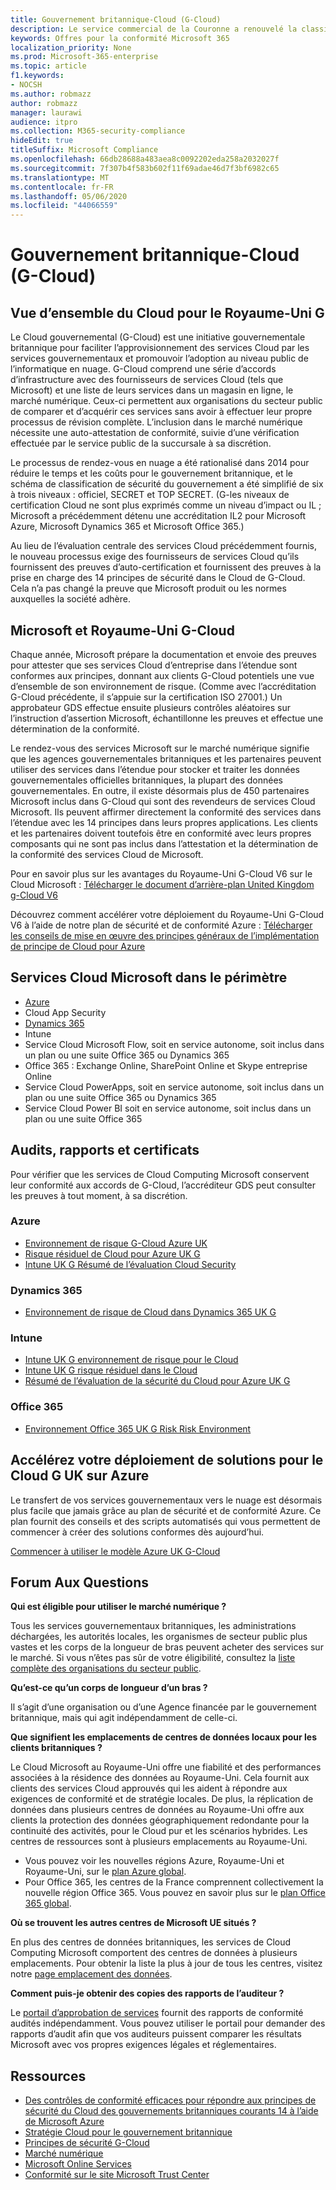```yaml
---
title: Gouvernement britannique-Cloud (G-Cloud)
description: Le service commercial de la Couronne a renouvelé la classification des services de Cloud Computing Microsoft sur le cloud public v. 6.
keywords: Offres pour la conformité Microsoft 365
localization_priority: None
ms.prod: Microsoft-365-enterprise
ms.topic: article
f1.keywords:
- NOCSH
ms.author: robmazz
author: robmazz
manager: laurawi
audience: itpro
ms.collection: M365-security-compliance
hideEdit: true
titleSuffix: Microsoft Compliance
ms.openlocfilehash: 66db28688a483aea8c0092202eda258a2032027f
ms.sourcegitcommit: 7f307b4f583b602f11f69adae46d7f3bf6982c65
ms.translationtype: MT
ms.contentlocale: fr-FR
ms.lasthandoff: 05/06/2020
ms.locfileid: "44066559"
---
```

# <a name="united-kingdom-government-cloud-g-cloud"></a>Gouvernement britannique-Cloud (G-Cloud)

## <a name="uk-g-cloud-overview"></a>Vue d’ensemble du Cloud pour le Royaume-Uni G

Le Cloud gouvernemental (G-Cloud) est une initiative gouvernementale britannique pour faciliter l’approvisionnement des services Cloud par les services gouvernementaux et promouvoir l’adoption au niveau public de l’informatique en nuage. G-Cloud comprend une série d’accords d’infrastructure avec des fournisseurs de services Cloud (tels que Microsoft) et une liste de leurs services dans un magasin en ligne, le marché numérique. Ceux-ci permettent aux organisations du secteur public de comparer et d’acquérir ces services sans avoir à effectuer leur propre processus de révision complète. L’inclusion dans le marché numérique nécessite une auto-attestation de conformité, suivie d’une vérification effectuée par le service public de la succursale à sa discrétion.

Le processus de rendez-vous en nuage a été rationalisé dans 2014 pour réduire le temps et les coûts pour le gouvernement britannique, et le schéma de classification de sécurité du gouvernement a été simplifié de six à trois niveaux : officiel, SECRET et TOP SECRET. (G-les niveaux de certification Cloud ne sont plus exprimés comme un niveau d’impact ou IL ; Microsoft a précédemment détenu une accréditation IL2 pour Microsoft Azure, Microsoft Dynamics 365 et Microsoft Office 365.)

Au lieu de l’évaluation centrale des services Cloud précédemment fournis, le nouveau processus exige des fournisseurs de services Cloud qu’ils fournissent des preuves d’auto-certification et fournissent des preuves à la prise en charge des 14 principes de sécurité dans le Cloud de G-Cloud. Cela n’a pas changé la preuve que Microsoft produit ou les normes auxquelles la société adhère.

## <a name="microsoft-and-uk-g-cloud"></a>Microsoft et Royaume-Uni G-Cloud

Chaque année, Microsoft prépare la documentation et envoie des preuves pour attester que ses services Cloud d’entreprise dans l’étendue sont conformes aux principes, donnant aux clients G-Cloud potentiels une vue d’ensemble de son environnement de risque. (Comme avec l’accréditation G-Cloud précédente, il s’appuie sur la certification ISO 27001.) Un approbateur GDS effectue ensuite plusieurs contrôles aléatoires sur l’instruction d’assertion Microsoft, échantillonne les preuves et effectue une détermination de la conformité.

Le rendez-vous des services Microsoft sur le marché numérique signifie que les agences gouvernementales britanniques et les partenaires peuvent utiliser des services dans l’étendue pour stocker et traiter les données gouvernementales officielles britanniques, la plupart des données gouvernementales. En outre, il existe désormais plus de 450 partenaires Microsoft inclus dans G-Cloud qui sont des revendeurs de services Cloud Microsoft. Ils peuvent affirmer directement la conformité des services dans l’étendue avec les 14 principes dans leurs propres applications. Les clients et les partenaires doivent toutefois être en conformité avec leurs propres composants qui ne sont pas inclus dans l’attestation et la détermination de la conformité des services Cloud de Microsoft.

Pour en savoir plus sur les avantages du Royaume-Uni G-Cloud V6 sur le Cloud Microsoft : [Télécharger le document d’arrière-plan United Kingdom g-Cloud V6](https://aka.ms/uk-g-cloud_backgrounder)

Découvrez comment accélérer votre déploiement du Royaume-Uni G-Cloud V6 à l’aide de notre plan de sécurité et de conformité Azure : [Télécharger les conseils de mise en œuvre des principes généraux de l’implémentation de principe de Cloud pour Azure](https://servicetrust.microsoft.com/ViewPage/Blueprint?command=Download&downloadType=Document&downloadId=c3804aba-03a7-4d21-88ad-d9bbe5314a00&docTab=fc060920-cdb8-11e7-bacf-0bf52b09d912_UK_G-Cloud_Blueprint)

## <a name="microsoft-in-scope-cloud-services"></a>Services Cloud Microsoft dans le périmètre

- [Azure](https://aka.ms/AzureCompliance)
- Cloud App Security
- [Dynamics 365](https://aka.ms/d365-compliance-list)
- Intune
- Service Cloud Microsoft Flow, soit en service autonome, soit inclus dans un plan ou une suite Office 365 ou Dynamics 365
- Office 365 : Exchange Online, SharePoint Online et Skype entreprise Online
- Service Cloud PowerApps, soit en service autonome, soit inclus dans un plan ou une suite Office 365 ou Dynamics 365
- Service Cloud Power BI soit en service autonome, soit inclus dans un plan ou une suite Office 365

## <a name="audits-reports-and-certificates"></a>Audits, rapports et certificats

Pour vérifier que les services de Cloud Computing Microsoft conservent leur conformité aux accords de G-Cloud, l’accréditeur GDS peut consulter les preuves à tout moment, à sa discrétion.

### <a name="azure"></a>Azure

- [Environnement de risque G-Cloud Azure UK](https://go.microsoft.com/fwlink/?linkid=2099702)
- [Risque résiduel de Cloud pour Azure UK G](https://go.microsoft.com/fwlink/?linkid=2099497)
- [Intune UK G Résumé de l’évaluation Cloud Security](https://go.microsoft.com/fwlink/?linkid=2099703)

### <a name="dynamics-365"></a>Dynamics 365

- [Environnement de risque de Cloud dans Dynamics 365 UK G](https://go.microsoft.com/fwlink/?linkid=2099702)

### <a name="intune"></a>Intune

- [Intune UK G environnement de risque pour le Cloud](https://go.microsoft.com/fwlink/?linkid=2099702)
- [Intune UK G risque résiduel dans le Cloud](https://aka.ms/IntuneUKGCloudResidualRisk)
- [Résumé de l’évaluation de la sécurité du Cloud pour Azure UK G](https://aka.ms/IntuneUKGCloudSecurityAssessmentSummary)

### <a name="office-365"></a>Office 365

- [Environnement Office 365 UK G Risk Risk Environment](https://go.microsoft.com/fwlink/?linkid=2099702)

## <a name="accelerate-your-deployment-of-uk-g-cloud-solutions-on-azure"></a>Accélérez votre déploiement de solutions pour le Cloud G UK sur Azure

Le transfert de vos services gouvernementaux vers le nuage est désormais plus facile que jamais grâce au plan de sécurité et de conformité Azure. Ce plan fournit des conseils et des scripts automatisés qui vous permettent de commencer à créer des solutions conformes dès aujourd’hui.

[Commencer à utiliser le modèle Azure UK G-Cloud](https://aka.ms/ukofficialblueprint)

## <a name="frequently-asked-questions"></a>Forum Aux Questions

**Qui est éligible pour utiliser le marché numérique ?**

Tous les services gouvernementaux britanniques, les administrations déchargées, les autorités locales, les organismes de secteur public plus vastes et les corps de la longueur de bras peuvent acheter des services sur le marché. Si vous n’êtes pas sûr de votre éligibilité, consultez la [liste complète des organisations du secteur public](https://www.gov.uk/government/publications/public-sector-organisations-eligible-to-use-cloudstore).

**Qu’est-ce qu’un corps de longueur d’un bras ?**

Il s’agit d’une organisation ou d’une Agence financée par le gouvernement britannique, mais qui agit indépendamment de celle-ci.

**Que signifient les emplacements de centres de données locaux pour les clients britanniques ?**

Le Cloud Microsoft au Royaume-Uni offre une fiabilité et des performances associées à la résidence des données au Royaume-Uni. Cela fournit aux clients des services Cloud approuvés qui les aident à répondre aux exigences de conformité et de stratégie locales. De plus, la réplication de données dans plusieurs centres de données au Royaume-Uni offre aux clients la protection des données géographiquement redondante pour la continuité des activités, pour le Cloud pur et les scénarios hybrides. Les centres de ressources sont à plusieurs emplacements au Royaume-Uni.

- Vous pouvez voir les nouvelles régions Azure, Royaume-Uni et Royaume-Uni, sur le [plan Azure global](https://azuredatacentermap.azurewebsites.net/).
- Pour Office 365, les centres de la France comprennent collectivement la nouvelle région Office 365. Vous pouvez en savoir plus sur le [plan Office 365 global](https://o365datacentermap.azurewebsites.net/).

**Où se trouvent les autres centres de Microsoft UE situés ?**

En plus des centres de données britanniques, les services de Cloud Computing Microsoft comportent des centres de données à plusieurs emplacements. Pour obtenir la liste la plus à jour de tous les centres, visitez notre [page emplacement des données](https://www.microsoft.com/TrustCenter/Privacy/where-your-data-is-located).

**Comment puis-je obtenir des copies des rapports de l’auditeur ?**

Le [portail d’approbation de services](https://support.office.com/article/Get-started-with-the-Service-Trust-Portal-for-Office-365-for-business-Azure-and-Dynamics-CRM-Online-subscriptions-f30e2353-0bd6-41ed-8347-eea1fb8d2662) fournit des rapports de conformité audités indépendamment. Vous pouvez utiliser le portail pour demander des rapports d’audit afin que vos auditeurs puissent comparer les résultats Microsoft avec vos propres exigences légales et réglementaires.

## <a name="resources"></a>Ressources

- [Des contrôles de conformité efficaces pour répondre aux principes de sécurité du Cloud des gouvernements britanniques courants 14 à l’aide de Microsoft Azure](https://aka.ms/complianceuk)
- [Stratégie Cloud pour le gouvernement britannique](https://aka.ms/UK_govt_cloud_strategy)
- [Principes de sécurité G-Cloud](https://aka.ms/UK-G-Cloud)
- [Marché numérique](https://www.digitalmarketplace.service.gov.uk/)
- [Microsoft Online Services](https://aka.ms/Online-Services-Terms)
- [Conformité sur le site Microsoft Trust Center](https://www.microsoft.com/trust-center/compliance/compliance-overview)
